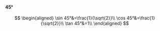 #### 45°

$$
\begin{aligned}
\sin 45°&=\frac{1}{\sqrt{2}}\\
\cos 45°&=\frac{1}{\sqrt{2}}\\
\tan 45°&=1\\
\end{aligned}
$$

